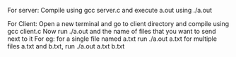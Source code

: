 For server:
Compile using gcc server.c and execute a.out using ./a.out

For Client:
Open a new terminal and go to client directory and compile using gcc client.c
Now run ./a.out and the name of files that you want to send next to it
For eg: for a single file named a.txt run ./a.out a.txt
for multiple files a.txt and b.txt, run ./a.out a.txt b.txt
